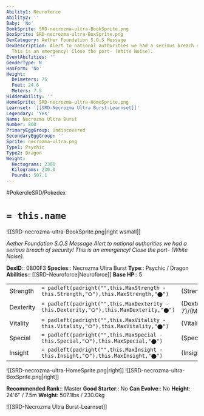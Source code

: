 ```yaml
---
Ability1: Neuroforce
Ability2: ''
Baby: 'No'
BookSprite: SRD-necrozma-ultra-BookSprite.png
BoxSprite: SRD-necrozma-ultra-BoxSprite.png
DexCategory: Aether Foundation S.O.S Message
DexDescription: Alert to national authorities we had a serious breach of security!
  This is an emergency! Close the port- (White Noise).
EventAbilities: ''
GenderType: N
HasForm: 'No'
Height:
  Deimeters: 75
  Feet: 24.6
  Meters: 7.5
HiddenAbility: ''
HomeSprite: SRD-necrozma-ultra-HomeSprite.png
Learnset: '[[SRD-Necrozma Ultra Burst-Learnset]]'
Legendary: 'Yes'
Name: Necrozma Ultra Burst
Number: 800
PrimaryEggGroup: Undiscovered
SecondaryEggGroup: ''
Sprite: necrozma-ultra.png
Type1: Psychic
Type2: Dragon
Weight:
  Hectograms: 2300
  Kilograms: 230.0
  Pounds: 507.1
---
```


#PokeroleSRD/Pokedex

# `= this.name`

![[SRD-necrozma-ultra-BookSprite.png|right wsmall]]

*Aether Foundation S.O.S Message*
*Alert to national authorities we had a serious breach of security! This is an emergency! Close the port- (White Noise).*

**DexID**:: 0800F3
**Species**:: Necrozma Ultra Burst
**Type**:: Psychic / Dragon
**Abilities**:: [[SRD-Neuroforce|Neuroforce]]
**Base HP**:: 5

|           |                                                                                        |                                          |
| --------- | -------------------------------------------------------------------------------------- | ---------------------------------------- |
| Strength  | `= padleft(padright("",this.MaxStrength - this.Strength,"⭘"),this.MaxStrength,"⬤")`    | (Strength::8)/(MaxStrength::8)   |
| Dexterity | `= padleft(padright("",this.MaxDexterity - this.Dexterity,"⭘"),this.MaxDexterity,"⬤")` | (Dexterity:: 7)/(MaxDexterity::7) |
| Vitality  | `= padleft(padright("",this.MaxVitality - this.Vitality,"⭘"),this.MaxVitality,"⬤")`    | (Vitality::6)/(MaxVitality::6)   |
| Special   | `= padleft(padright("",this.MaxSpecial - this.Special,"⭘"),this.MaxSpecial,"⬤")`       | (Special::8)/(MaxSpecial::8)     |
| Insight   | `= padleft(padright("",this.MaxInsight - this.Insight,"⭘"),this.MaxInsight,"⬤")`       | (Insight::6)/(MaxInsight::6)     |

![[SRD-necrozma-ultra-HomeSprite.png|right]]
![[SRD-necrozma-ultra-BoxSprite.png|right]]

**Recommended Rank**:: Master
**Good Starter**:: No
**Can Evolve**:: No
**Height**: 24'6" / 7.5m
**Weight**: 507.1lbs / 230.0kg

![[SRD-Necrozma Ultra Burst-Learnset]]